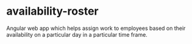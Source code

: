 # availability-roster
Angular web app which helps assign work to employees based on their availability on a particular day in a particular time frame.
